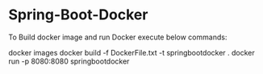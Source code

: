 # Spring-Boot-Docker

To Build docker image and run Docker execute below commands:

docker images
docker build -f DockerFile.txt -t springbootdocker .
docker run -p 8080:8080 springbootdocker
